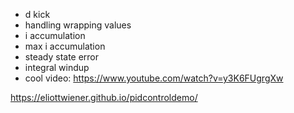 - d kick
- handling wrapping values
- i accumulation
- max i accumulation
- steady state error
- integral windup
- cool video: https://www.youtube.com/watch?v=y3K6FUgrgXw



https://eliottwiener.github.io/pidcontroldemo/